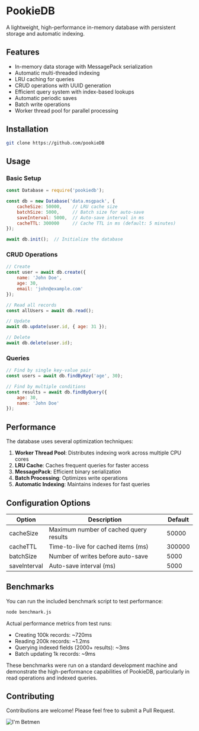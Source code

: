 # PookieDB

A lightweight, high-performance in-memory database with persistent storage and automatic indexing.

## Features

- In-memory data storage with MessagePack serialization
- Automatic multi-threaded indexing
- LRU caching for queries
- CRUD operations with UUID generation
- Efficient query system with index-based lookups
- Automatic periodic saves
- Batch write operations
- Worker thread pool for parallel processing

## Installation

```bash
git clone https://github.com/pookieDB
```

## Usage

### Basic Setup

```javascript
const Database = require('pookiedb');

const db = new Database('data.msgpack', {
    cacheSize: 50000,    // LRU cache size
    batchSize: 5000,     // Batch size for auto-save
    saveInterval: 5000,  // Auto-save interval in ms
    cacheTTL: 300000     // Cache TTL in ms (default: 5 minutes)
});

await db.init();  // Initialize the database
```

### CRUD Operations

```javascript
// Create
const user = await db.create({
    name: 'John Doe',
    age: 30,
    email: 'john@example.com'
});

// Read all records
const allUsers = await db.read();

// Update
await db.update(user.id, { age: 31 });

// Delete
await db.delete(user.id);
```

### Queries

```javascript
// Find by single key-value pair
const users = await db.findByKey('age', 30);

// Find by multiple conditions
const results = await db.findByQuery({
    age: 30,
    name: 'John Doe'
});
```

## Performance

The database uses several optimization techniques:

1. **Worker Thread Pool**: Distributes indexing work across multiple CPU cores
2. **LRU Cache**: Caches frequent queries for faster access
3. **MessagePack**: Efficient binary serialization
4. **Batch Processing**: Optimizes write operations
5. **Automatic Indexing**: Maintains indexes for fast queries

## Configuration Options

| Option | Description | Default |
|--------|-------------|---------|
| cacheSize | Maximum number of cached query results | 50000 |
| cacheTTL | Time-to-live for cached items (ms) | 300000 |
| batchSize | Number of writes before auto-save | 5000 |
| saveInterval | Auto-save interval (ms) | 5000 |

## Benchmarks

You can run the included benchmark script to test performance:

```bash
node benchmark.js
```

Actual performance metrics from test runs:
- Creating 100k records: ~720ms
- Reading 200k records: ~1.2ms
- Querying indexed fields (2000+ results): ~3ms
- Batch updating 1k records: ~9ms

These benchmarks were run on a standard development machine and demonstrate the high-performance capabilities of PookieDB, particularly in read operations and indexed queries.

## Contributing

Contributions are welcome! Please feel free to submit a Pull Request.

![I'm Betmen](https://i.pinimg.com/736x/c2/ec/1f/c2ec1ffb5c4f2fd089796ec3baf71598.jpg)
